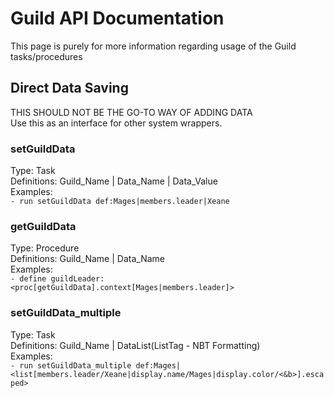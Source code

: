 # Guild API Documentation
This page is purely for more information regarding usage of the Guild tasks/procedures

## Direct Data Saving
THIS SHOULD NOT BE THE GO-TO WAY OF ADDING DATA  
Use this as an interface for other system wrappers.

### setGuildData
Type: Task  
Definitions: Guild_Name | Data_Name | Data_Value  
Examples:  
`- run setGuildData def:Mages|members.leader|Xeane`

### getGuildData
Type: Procedure  
Definitions: Guild_Name | Data_Name  
Examples:  
`- define guildLeader:<proc[getGuildData].context[Mages|members.leader]>`

### setGuildData_multiple
Type: Task  
Definitions: Guild_Name | DataList(ListTag - NBT Formatting)  
Examples:  
`- run setGuildData_multiple def:Mages|<list[members.leader/Xeane|display.name/Mages|display.color/<&b>].escaped>`

## 